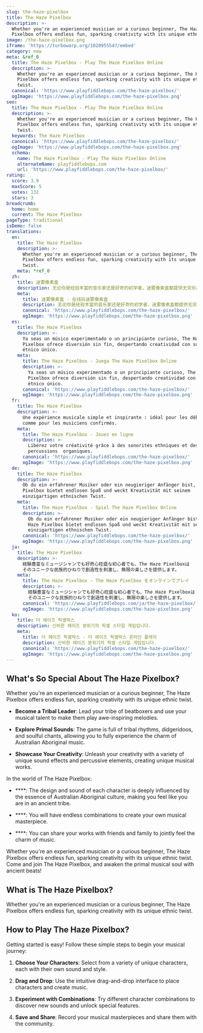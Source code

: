 ```yaml
---
slug: the-haze-pixelbox
title: The Haze Pixelbox
description: >-
  Whether you're an experienced musician or a curious beginner, The Haze
  Pixelbox offers endless fun, sparking creativity with its unique ethnic twist.
image: /the-haze-pixelbox.png
iframe: 'https://turbowarp.org/1020955547/embed'
category: new
meta: &ref_0
  title: The Haze Pixelbox - Play The Haze Pixelbox Online
  description: >-
    Whether you're an experienced musician or a curious beginner, The Haze
    Pixelbox offers endless fun, sparking creativity with its unique ethnic
    twist.
  canonical: 'https://www.playfiddlebops.com/the-haze-pixelbox/'
  ogImage: 'https://www.playfiddlebops.com/the-haze-pixelbox.png'
seo:
  title: The Haze Pixelbox - Play The Haze Pixelbox Online
  description: >-
    Whether you're an experienced musician or a curious beginner, The Haze
    Pixelbox offers endless fun, sparking creativity with its unique ethnic
    twist.
  keywords: The Haze Pixelbox
  canonical: 'https://www.playfiddlebops.com/the-haze-pixelbox/'
  ogImage: 'https://www.playfiddlebops.com/the-haze-pixelbox.png'
  schema:
    name: The Haze Pixelbox - Play The Haze Pixelbox Online
    alternateName: playfiddlebops.com
    url: 'https://www.playfiddlebops.com/the-haze-pixelbox/'
rating:
  score: 3.9
  maxScore: 5
  votes: 132
  stars: 3
breadcrumb:
  home: home
  current: The Haze Pixelbox
pageType: traditional
isDemo: false
translations:
  en:
    title: The Haze Pixelbox
    description: >-
      Whether you're an experienced musician or a curious beginner, The Haze
      Pixelbox offers endless fun, sparking creativity with its unique ethnic
      twist.
    meta: *ref_0
  zh:
    title: 迷雾像素盒
    description: 无论你是经验丰富的音乐家还是好奇的初学者，迷雾像素盒都提供无穷乐趣， 以其独特的民族风格激发创造力。
    meta:
      title: 迷雾像素盒 - 在线玩迷雾像素盒
      description: 无论你是经验丰富的音乐家还是好奇的初学者，迷雾像素盒都提供无穷乐趣， 以其独特的民族风格激发创造力。
      canonical: 'https://www.playfiddlebops.com/the-haze-pixelbox/'
      ogImage: 'https://www.playfiddlebops.com/the-haze-pixelbox.png'
  es:
    title: The Haze Pixelbox
    description: >-
      Ya seas un músico experimentado o un principiante curioso, The Haze
      Pixelbox ofrece diversión sin fin, despertando creatividad con su giro
      étnico único.
    meta:
      title: The Haze Pixelbox - Juega The Haze Pixelbox Online
      description: >-
        Ya seas un músico experimentado o un principiante curioso, The Haze
        Pixelbox ofrece diversión sin fin, despertando creatividad con su giro
        étnico único.
      canonical: 'https://www.playfiddlebops.com/the-haze-pixelbox/'
      ogImage: 'https://www.playfiddlebops.com/the-haze-pixelbox.png'
  fr:
    title: The Haze Pixelbox
    description: >-
      Une expérience musicale simple et inspirante : idéal pour les débutants 
      comme pour les musiciens confirmés.
    meta:
      title: The Haze Pixelbox - Jouez en ligne
      description: >-
        Libérez votre créativité grâce à des sonorités ethniques et des
        percussions  organiques.
      canonical: 'https://www.playfiddlebops.com/the-haze-pixelbox/'
      ogImage: 'https://www.playfiddlebops.com/the-haze-pixelbox.png'
  de:
    title: The Haze Pixelbox
    description: >-
      Ob du ein erfahrener Musiker oder ein neugieriger Anfänger bist, The Haze
      Pixelbox bietet endlosen Spaß und weckt Kreativität mit seinem
      einzigartigen ethnischen Twist.
    meta:
      title: The Haze Pixelbox - Spiel The Haze Pixelbox Online
      description: >-
        Ob du ein erfahrener Musiker oder ein neugieriger Anfänger bist, The
        Haze Pixelbox bietet endlosen Spaß und weckt Kreativität mit seinem
        einzigartigen ethnischen Twist.
      canonical: 'https://www.playfiddlebops.com/the-haze-pixelbox/'
      ogImage: 'https://www.playfiddlebops.com/the-haze-pixelbox.png'
  ja:
    title: The Haze Pixelbox
    description: >-
      経験豊富なミュージシャンでも好奇心旺盛な初心者でも、The Haze Pixelboxは
      そのユニークな民族的ひねりで創造性を刺激し、無限の楽しさを提供します。
    meta:
      title: The Haze Pixelbox - The Haze Pixelbox をオンラインでプレイ
      description: >-
        経験豊富なミュージシャンでも好奇心旺盛な初心者でも、The Haze Pixelboxは
        そのユニークな民族的ひねりで創造性を刺激し、無限の楽しさを提供します。
      canonical: 'https://www.playfiddlebops.com/ja/the-haze-pixelbox/'
      ogImage: 'https://www.playfiddlebops.com/the-haze-pixelbox.png'
  ko:
    title: 더 헤이즈 픽셀박스
    description: 신비한 헤이즈 분위기의 픽셀 스타일 게임입니다.
    meta:
      title: 더 헤이즈 픽셀박스 - 더 헤이즈 픽셀박스 온라인 플레이
      description: 신비한 헤이즈 분위기의 픽셀 스타일 게임입니다.
      canonical: 'https://www.playfiddlebops.com/the-haze-pixelbox/'
      ogImage: 'https://www.playfiddlebops.com/the-haze-pixelbox.png'
---
```


## What's So Special About The Haze Pixelbox?

Whether you're an experienced musician or a curious beginner, The Haze Pixelbox offers endless fun, sparking creativity with its unique ethnic twist.

- **Become a Tribal Leader**: Lead your tribe of beatboxers and use your musical talent to make them play awe-inspiring melodies.

- **Explore Primal Sounds**: The game is full of tribal rhythms, didgeridoos, and soulful chants, allowing you to fully experience the charm of Australian Aboriginal music.

- **Showcase Your Creativity**: Unleash your creativity with a variety of unique sound effects and percussive elements, creating unique musical works.

In the world of The Haze Pixelbox:

- ****: The design and sound of each character is deeply influenced by the essence of Australian Aboriginal culture, making you feel like you are in an ancient tribe.

- ****: You will have endless combinations to create your own musical masterpiece.

- ****: You can share your works with friends and family to jointly feel the charm of music.

Whether you're an experienced musician or a curious beginner, The Haze Pixelbox offers endless fun, sparking creativity with its unique ethnic twist. Come and join The Haze Pixelbox, and awaken the primal musical soul with ancient beats!

## What is The Haze Pixelbox?

Whether you're an experienced musician or a curious beginner, The Haze Pixelbox offers endless fun, sparking creativity with its unique ethnic twist.

## How to Play The Haze Pixelbox?

Getting started is easy! Follow these simple steps to begin your musical journey:

1. **Choose Your Characters**: Select from a variety of unique characters, each with their own sound and style.

1. **Drag and Drop**: Use the intuitive drag-and-drop interface to place characters and create music.

1. **Experiment with Combinations**: Try different character combinations to discover new sounds and unlock special features.

1. **Save and Share**: Record your musical masterpieces and share them with the community.
